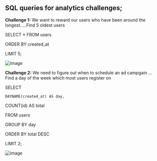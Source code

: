 **SQL queries for analytics challenges;**
---

**Challenge 1:** We want to reward our users who have been around the longest.....Find 5 oldest users

SELECT * FROM users

ORDER BY created_at

LIMIT 5;

![image](https://github.com/MishumoM/Instagram-database-clone-MySQL/assets/127921798/6ccfe528-bddf-439d-9582-2ced5b9c56b6)




**Challenge 2:** We need to figure out when to schedule an ad campgain ... Find a day of the week which most users register on 

SELECT

    DAYNAME(created_at) AS day,
    
COUNT(id) AS total

FROM users

GROUP BY day

ORDER BY total DESC

LIMIT 2;


![image](https://github.com/MishumoM/Instagram-database-clone-MySQL/assets/127921798/d2048bb1-01dc-43ba-89bb-c8afdce06963)







